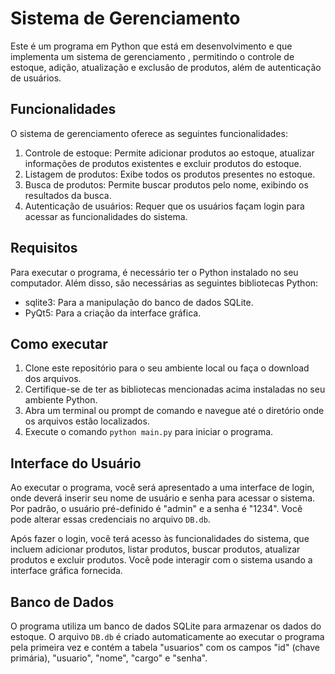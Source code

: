 # Sistema de Gerenciamento

Este é um programa em Python que está em desenvolvimento e que implementa um sistema de gerenciamento , permitindo o controle de estoque, adição, atualização e exclusão de produtos, além de autenticação de usuários.

## Funcionalidades

O sistema de gerenciamento oferece as seguintes funcionalidades:

1. Controle de estoque: Permite adicionar produtos ao estoque, atualizar informações de produtos existentes e excluir produtos do estoque.
2. Listagem de produtos: Exibe todos os produtos presentes no estoque.
3. Busca de produtos: Permite buscar produtos pelo nome, exibindo os resultados da busca.
4. Autenticação de usuários: Requer que os usuários façam login para acessar as funcionalidades do sistema.

## Requisitos

Para executar o programa, é necessário ter o Python instalado no seu computador. Além disso, são necessárias as seguintes bibliotecas Python:

- sqlite3: Para a manipulação do banco de dados SQLite.
- PyQt5: Para a criação da interface gráfica.

## Como executar

1. Clone este repositório para o seu ambiente local ou faça o download dos arquivos.
2. Certifique-se de ter as bibliotecas mencionadas acima instaladas no seu ambiente Python.
3. Abra um terminal ou prompt de comando e navegue até o diretório onde os arquivos estão localizados.
4. Execute o comando `python main.py` para iniciar o programa.

## Interface do Usuário

Ao executar o programa, você será apresentado a uma interface de login, onde deverá inserir seu nome de usuário e senha para acessar o sistema. Por padrão, o usuário pré-definido é "admin" e a senha é "1234". Você pode alterar essas credenciais no arquivo `DB.db`.

Após fazer o login, você terá acesso às funcionalidades do sistema, que incluem adicionar produtos, listar produtos, buscar produtos, atualizar produtos e excluir produtos. Você pode interagir com o sistema usando a interface gráfica fornecida.

## Banco de Dados

O programa utiliza um banco de dados SQLite para armazenar os dados do estoque. O arquivo `DB.db` é criado automaticamente ao executar o programa pela primeira vez e contém a tabela "usuarios" com os campos "id" (chave primária), "usuario", "nome", "cargo" e "senha".
